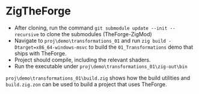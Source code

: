 # ZigTheForge

- After cloning, run the command `git submodule update --init --recursive` to clone the submodules (TheForge-ZigMod)
- Navigate to `proj\demo\transformations_01` and run `zig build -Dtarget=x86_64-windows-msvc` to build the `01_Transformations` demo that ships with TheForge.
- Project should compile, including the relevant shaders.
- Run the executable under `proj\demo\transformations_01\zig-out\bin`

`proj\demo\transformations_01\build.zig` shows how the build utilities and `build.zig.zon` can be used to build a project that uses TheForge.
